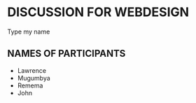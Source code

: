 # DISCUSSION FOR WEBDESIGN
Type my name

## NAMES OF PARTICIPANTS
- Lawrence
- Mugumbya
- Remema
- John
